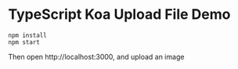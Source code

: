 TypeScript Koa Upload File Demo
=============================

```
npm install
npm start
```

Then open http://localhost:3000, and upload an image
